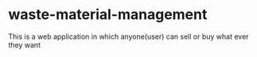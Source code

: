 # waste-material-management
This is a web application in which anyone(user) can sell or buy what ever they want
